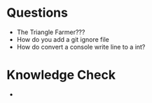 # Questions 

* The Triangle Farmer???
* How do you add a git ignore file 
* How do convert a console write line to a int?

# Knowledge Check

* 